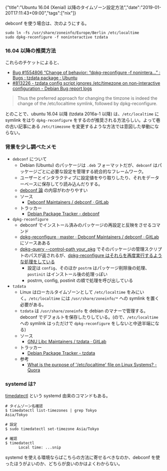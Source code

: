 {"title":"Ubuntu 16.04 (Xenial) 以降のタイムゾーン設定方法","date":"2019-01-20T17:11:43+09:00","tags":["nix"]}

debconf を使う場合は、次のようにする。

    sudo ln -fs /usr/share/zoneinfo/Europe/Berlin /etc/localtime
    sudo dpkg-reconfigure -f noninteractive tzdata

### 16.04 以降の推奨方法

これらのチケットによると、

- [Bug \#1554806 “Change of behavior: “dpkg\-reconfigure \-f nonintera\.\.\.” : Bugs : tzdata package : Ubuntu](https://bugs.launchpad.net/ubuntu/+source/tzdata/+bug/1554806)
- [\#813226 \- tzdata config script ignores /etc/timezone on non\-interactive configuration \- Debian Bug report logs](https://bugs.debian.org/cgi-bin/bugreport.cgi?bug=813226#10)

> Thus the preferred approach for changing the timzone is indeed the change of the /etc/localtime symlink, followed by dpkg-reconfigure.

とのことで、ubuntu 16.04 以降 (tzdata 2016a-1 以降) は、`/etc/localtime` に symlink をはり `dpkg-reconfigure` をするのが推奨される方法らしい。よって巷の古い記事にある `/etc/timezone` を変更するような方法では意図した挙動にならない。

### 背景を少し調べたメモ

- `debconf` について
    - Debian (Ubuntu) のパッケージは `.deb` フォーマットだが、`debconf` はパッケージごとに必要な設定を管理する統合的なフレームワーク。
    - ユーザーとインタラクティブに設定値をやり取りしたり、それをデーターベースに保存してり読み込んだりする。
    - [debconf 論](https://tokyodebian-team.pages.debian.net/html2005/debianmeetingresume2005-fuyuse2.html) の内容がわかりやすい
    - ソース
        - [Debconf Maintainers / debconf · GitLab](https://salsa.debian.org/pkg-debconf/debconf)
    - トラッカー
        - [Debian Package Tracker \- debconf](https://tracker.debian.org/pkg/debconf)
- `dpkg-reconfigure`
    - debconf でインストール済みのパッケージの再設定と反映をさせるコマンド
    - [dpkg\-reconfigure · master · Debconf Maintainers / debconf · GitLab](https://salsa.debian.org/pkg-debconf/debconf/blob/master/dpkg-reconfigure) にソースあある
    - [dpkg-query --control-path your_pkg](https://salsa.debian.org/pkg-debconf/debconf/blob/master/dpkg-reconfigure#L174) でそのパッケージの管理スクリプトのパスが返されるが、[dpkg-reconfigure はそれらを再度実行するような処理をしている](https://salsa.debian.org/pkg-debconf/debconf/blob/master/dpkg-reconfigure#L191)
        - 設定は `config`、そのほか `postrm` はパッケージ削除後の処理、`postinit` はインストール後の処理っぽい
        - postrm, config, postinit の順で処理を呼び出している
- `tzdata`
    - Linux はローカルタイムゾーンとして `/etc/localtime` をみにいく。`/etc/localtime` には `/usr/share/zoneinfo/*` への symlink を置く必要がある。
    - `tzdata` は `/usr/share/zoneinfo` を debian のマナーで管理する。debconf でデフォルトを保存したりしている。(ので、`/etc/localtime` への symlink はっただけで `dpkg-reconfigure` をしないと中途半端になる)
    - ソース
        - [GNU Libc Maintainers / tzdata · GitLab](https://salsa.debian.org/glibc-team/tzdata)
    - トラッカー
        - [Debian Package Tracker \- tzdata](https://tracker.debian.org/pkg/tzdata)
    - 参考
        - [What is the purpose of '/etc/localtime' file on Linux Systems? \- Quora](https://www.quora.com/What-is-the-purpose-of-etc-localtime-file-on-Linux-Systems)

### systemd は?

[timedatectl](https://www.freedesktop.org/software/systemd/man/timedatectl.html) という systemd 由来のコマンドもある。

    # タイムゾーン名確認
    $ timedatectl list-timezones | grep Tokyo
    Asia/Tokyo

    # 設定
    $ sudo timedatectl set-timezone Asia/Tokyo

    # 確認
    $ timedatectl
          Local time: ...snip

systemd を使える環境ならばこちらの方法に寄せるべきなのか、debconf を使ったほうがよいのか、どちらが良いのかはよくわからない。
